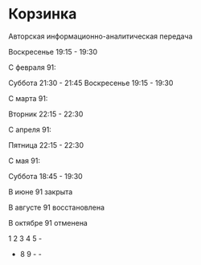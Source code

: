 # Корзинка

Авторская информационно-аналитическая передача

Воскресенье 19:15 - 19:30

С февраля 91:

Суббота     21:30 - 21:45
Воскресенье 19:15 - 19:30

С марта 91:

Вторник     22:15 - 22:30

С апреля 91:

Пятница     22:15 - 22:30

С мая 91:

Суббота     18:45 - 19:30

В июне 91 закрыта

В августе 91 восстановлена

В октябре 91 отменена

1   2   3   4   5   -
-   8   9   -   -
